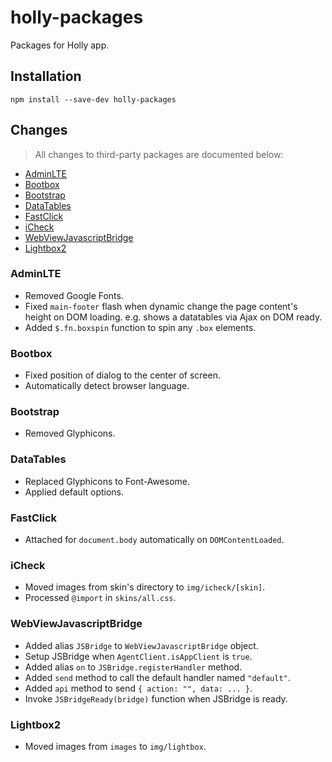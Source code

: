 # holly-packages

Packages for Holly app.

## Installation

```
npm install --save-dev holly-packages
```

## Changes

> All changes to third-party packages are documented below:

<!-- MarkdownTOC -->

- [AdminLTE](#adminlte)
- [Bootbox](#bootbox)
- [Bootstrap](#bootstrap)
- [DataTables](#datatables)
- [FastClick](#fastclick)
- [iCheck](#icheck)
- [WebViewJavascriptBridge](#webviewjavascriptbridge)
- [Lightbox2](#lightbox2)

<!-- /MarkdownTOC -->

### AdminLTE

- Removed Google Fonts.
- Fixed `main-footer` flash when dynamic change the page content's height on DOM loading. e.g. shows a datatables via Ajax on DOM ready.
- Added `$.fn.boxspin` function to spin any `.box` elements.

### Bootbox

- Fixed position of dialog to the center of screen.
- Automatically detect browser language.

### Bootstrap

- Removed Glyphicons.

### DataTables

- Replaced Glyphicons to Font-Awesome.
- Applied default options.

### FastClick

- Attached for `document.body` automatically on `DOMContentLoaded`.

### iCheck

- Moved images from skin's directory to `img/icheck/[skin]`.
- Processed `@import` in `skins/all.css`.

### WebViewJavascriptBridge

- Added alias `JSBridge` to `WebViewJavascriptBridge` object.
- Setup JSBridge when `AgentClient.isAppClient` is `true`.
- Added alias `on` to `JSBridge.registerHandler` method.
- Added `send` method to call the default handler named `"default"`.
- Added `api` method to send `{ action: "", data: ... }`.
- Invoke `JSBridgeReady(bridge)` function when JSBridge is ready.

### Lightbox2

- Moved images from `images` to `img/lightbox`.
